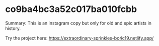 # co9ba4bc3a52c017ba010fcbb

Summary:
This is an instagram copy but only for old and epic artists in history.

Try the project here:
https://extraordinary-sprinkles-bc4c19.netlify.app/
